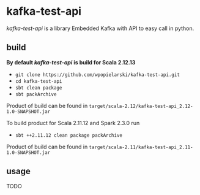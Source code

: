 # kafka-test-api

*kafka-test-api* is a library Embedded Kafka with API to easy call in python.

## build

**By default *kafka-test-api* is build for Scala 2.12.13**
* `git clone https://github.com/wpopielarski/kafka-test-api.git`
* `cd kafka-test-api`
* `sbt clean package`
* `sbt packArchive`

Product of build can be found in `target/scala-2.12/kafka-test-api_2.12-1.0-SNAPSHOT.jar`

To build product for Scala 2.11.12 and Spark 2.3.0 run
* `sbt ++2.11.12 clean package packArchive`

Product of build can be found in `target/scala-2.11/kafka-test-api_2.11-1.0-SNAPSHOT.jar`

## usage

TODO

